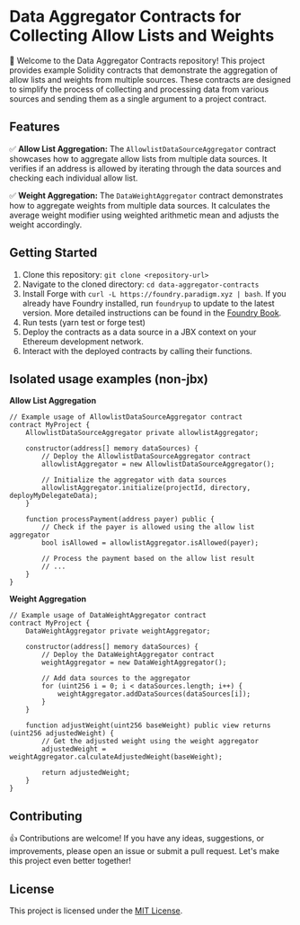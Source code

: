 # Data Aggregator Contracts for Collecting Allow Lists and Weights

👋 Welcome to the Data Aggregator Contracts repository! This project provides example Solidity contracts that demonstrate the aggregation of allow lists and weights from multiple sources. These contracts are designed to simplify the process of collecting and processing data from various sources and sending them as a single argument to a project contract.

## Features

✅ **Allow List Aggregation:** The `AllowlistDataSourceAggregator` contract showcases how to aggregate allow lists from multiple data sources. It verifies if an address is allowed by iterating through the data sources and checking each individual allow list.

✅ **Weight Aggregation:** The `DataWeightAggregator` contract demonstrates how to aggregate weights from multiple data sources. It calculates the average weight modifier using weighted arithmetic mean and adjusts the weight accordingly.

## Getting Started
1. Clone this repository: `git clone <repository-url>`
2. Navigate to the cloned directory: `cd data-aggregator-contracts`
3. Install Forge with `curl -L https://foundry.paradigm.xyz | bash`. If you already have Foundry installed, run `foundryup` to update to the latest version. More detailed instructions can be found in the [Foundry Book](https://book.getfoundry.sh/getting-started/installation).
4. Run tests (yarn test or forge test)
5. Deploy the contracts as a data source in a JBX context on your Ethereum development network.
6. Interact with the deployed contracts by calling their functions.

## Isolated usage examples (non-jbx)
**Allow List Aggregation**
```
// Example usage of AllowlistDataSourceAggregator contract
contract MyProject {
    AllowlistDataSourceAggregator private allowlistAggregator;

    constructor(address[] memory dataSources) {
        // Deploy the AllowlistDataSourceAggregator contract
        allowlistAggregator = new AllowlistDataSourceAggregator();

        // Initialize the aggregator with data sources
        allowlistAggregator.initialize(projectId, directory, deployMyDelegateData);
    }

    function processPayment(address payer) public {
        // Check if the payer is allowed using the allow list aggregator
        bool isAllowed = allowlistAggregator.isAllowed(payer);

        // Process the payment based on the allow list result
        // ...
    }
}
```
**Weight Aggregation**
```
// Example usage of DataWeightAggregator contract
contract MyProject {
    DataWeightAggregator private weightAggregator;

    constructor(address[] memory dataSources) {
        // Deploy the DataWeightAggregator contract
        weightAggregator = new DataWeightAggregator();

        // Add data sources to the aggregator
        for (uint256 i = 0; i < dataSources.length; i++) {
            weightAggregator.addDataSources(dataSources[i]);
        }
    }

    function adjustWeight(uint256 baseWeight) public view returns (uint256 adjustedWeight) {
        // Get the adjusted weight using the weight aggregator
        adjustedWeight = weightAggregator.calculateAdjustedWeight(baseWeight);

        return adjustedWeight;
    }
}
```
## Contributing

👍 Contributions are welcome! If you have any ideas, suggestions, or improvements, please open an issue or submit a pull request. Let's make this project even better together!

## License

This project is licensed under the [MIT License](LICENSE).
